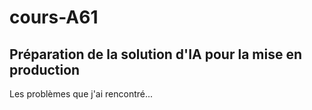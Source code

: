 # cours-A61
Préparation de la solution d'IA pour la mise en production
---

Les problèmes que j'ai rencontré...
